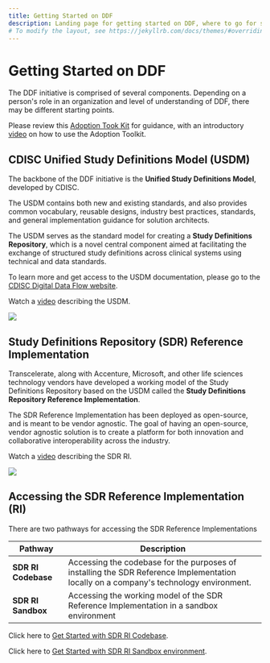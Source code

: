```yaml
---
title: Getting Started on DDF
description: Landing page for getting started on DDF, where to go for specific information, and how to access content
# To modify the layout, see https://jekyllrb.com/docs/themes/#overriding-theme-defaults
---
```

# Getting Started on DDF

The DDF initiative is comprised of several components.  Depending on a person's role in an organization and level of understanding of DDF, there may be different starting points.  

Please review this [Adoption Took Kit]() for guidance, with an introductory [video]() on how to use the Adoption Toolkit.

## CDISC Unified Study Definitions Model (USDM)

The backbone of the DDF initiative is the **Unified Study Definitions Model**, developed by CDISC.  

The USDM contains both new and existing standards, and also provides common vocabulary, reusable designs, industry best practices, standards, and general implementation guidance for solution architects.  

The USDM serves as the standard model for creating a **Study Definitions Repository**, which is a novel central component aimed at facilitating the exchange of structured study definitions across clinical systems using technical and data standards.

To learn more and get access to the USDM documentation, please go to the [CDISC Digital Data Flow website](https://www.cdisc.org/ddf).

Watch a [video](https://www.youtube.com/watch?v=082onW7jhe4&t=2s) describing the USDM. 

<a href="https://www.youtube.com/watch?v=082onW7jhe4&t=2s">
<img src="https://github.com/transceleratebiopharmainc/ddf-sdr-docs/blob/main/media/images/USDM.png">
</a>

## Study Definitions Repository (SDR) Reference Implementation

Transcelerate, along with Accenture, Microsoft, and other life sciences technology vendors have developed a working model of the Study Definitions Repository based on the USDM called the **Study Definitions Repository Reference Implementation**.  

The SDR Reference Implementation has been deployed as open-source, and is meant to be vendor agnostic.  The goal of having an open-source, vendor agnostic solution is to create a platform for both innovation and collaborative interoperability across the industry.

Watch a [video](https://www.youtube.com/watch?v=082onW7jhe4&t=2s) describing the SDR RI. 

<a href="https://www.youtube.com/watch?v=082onW7jhe4&t=2s">
<img src="https://github.com/transceleratebiopharmainc/ddf-sdr-docs/blob/main/media/images/SDRRI.png">
</a>

## Accessing the SDR Reference Implementation (RI)

There are two pathways for accessing the SDR Reference Implementations

| Pathway             | Description                                                                                                                           |
|---------------------|---------------------------------------------------------------------------------------------------------------------------------------|
| **SDR RI Codebase** | Accessing the codebase for the purposes of installing the SDR Reference Implementation locally on a company's technology environment. |
| **SDR RI Sandbox**  | Accessing the working model of the SDR Reference Implementation in a sandbox environment                                              |

Click here to [Get Started with SDR RI Codebase](sdr-ri-codebase-access.md).

Click here to [Get Started with SDR RI Sandbox environment](sdr_ri_sandbox_access.md).
